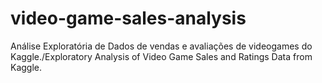 # video-game-sales-analysis
Análise Exploratória de Dados de vendas e avaliações de videogames do Kaggle./Exploratory Analysis of Video Game Sales and Ratings Data from Kaggle.
